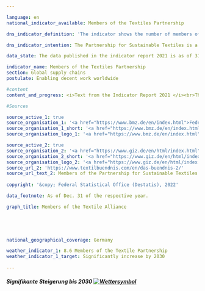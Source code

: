 ```yaml
---

language: en    
national_indicator_available: Members of the Textiles Partnership    

dns_indicator_definition: 'The indicator shows the number of members of the Partnership for Sustainable Textiles (the Textiles Partnership). The Textiles Partnership comprises ordinary, advisory and associate members. The ordinary membership is subdivided into what are known as stakeholder groups: the businesses (initiatives and associations), unions, non-governmental organisations, standards organisations and the German Federal Government. A standards organisation is a body that offers or develops non-commercial standards for sustainable textiles. Membership of the Textiles Partnership is voluntary and is obtained by application.'    

dns_indicator_intention: The Partnership for Sustainable Textiles is a multi-stakeholder initiative that was founded in 2014. The Textiles Partnership aims to improve the underlying social, ecological and economic conditions in the producer countries. Membership numbers should therefore be increased significantly by 2030.    

data_state: The data published in the indicator report 2021 is as of 31.12.2020. The data shown on the DNS-Online-Platform is updated regularly, so that more current data may be available online than published in the indicator report 2021.    

indicator_name: Members of the Textiles Partnership    
section: Global supply chains    
postulate: Enabling decent work worldwide    

#content     
content_and_progress: <i>Text from the Indicator Report 2021 </i><br>The indicator shows the number of members of the Textiles Partnership. Being a multi-stakeholder initiative, the Textiles Partnership has more than just business enterprises in its ranks. On the basis of jointly defined Partnership objectives, each company, by joining the Textiles Partnership, pledges to implement measures for continuous improvement of conditions and for compliance with social and environmental objectives of the Partnership throughout the company’s supply chain. To this end, since 2017 all members are bound to draw up individual action plans known as road maps. These road maps are then reviewed for plausibility by an external service provider.<br>In its founding year of 2014, 59 members joined the Textiles Partnership. The end of 2016 saw membership reach its peak, having more than trebled to 188. Since the introduction of the compulsory plans of action, however, there have been expulsions and several withdrawals from the Textiles Partnership. On the one hand, some members were expelled for non-fulfilment of their reporting obligations. On the other hand, some members withdrew, citing compliance costs or insufficient relevance, which meant that total membership stood at 124 at the end of December 2019. Of the original founding members that joined in October or November 2014, there were still 30 in the Partnership at the end of December 2019. Over that five-year period there was an overall downward trend in the number of members.<br>At the end of December 2019, 75 out of 124 members (60%) were classed as companies; eight of them did not have their registered office in Germany. If a company is a member of the Textiles Partnership, this does not necessarily mean that its main economic activity is in the field of textiles and/or clothing manufacture. According to the statistical business register of the Federal Statistical Office, some 70% of the member companies operated primarily in the manufacture, wholesaling or retailing of textiles and/or clothing in 2019. Their aggregate turnover in 2019 amounted to EUR 17.4 billion. According to the trade statistics of the Federal Statistical Office, total retail turnover for the whole of 2018 amounted to EUR 579.6 billion, while total wholesale turnover came to EUR 1,325.6 billion. About 4.8% of these amounts were earned by companies primarily assigned to the wholesale and retail sector through sales of clothing, textiles and curtains, excluding footwear, leather goods and carpets.    

#Sources    

source_active_1: true
source_organisation_1: '<a href="https://www.bmz.de/en/index.html">Federal Ministry for Economic Cooperation and Development</a>'
source_organisation_1_short: '<a href="https://www.bmz.de/en/index.html">Federal Ministry for Economic Cooperation and Development</a>'
source_organisation_logo_1: '<a href="https://www.bmz.de/en/index.html"><img src="ttps://g205sdgs.github.io/sdg-indicators/public/logosEn/bmz.png" alt="Federal Ministry for Economic Cooperation and Development" title=" Click here to visit the homepage of the organizationFederal Ministry for Economic Cooperation and Development" style="height:60px; width:148px; border: transparent"/></a>'

source_active_2: true
source_organisation_2: '<a href="https://www.giz.de/en/html/index.html">Deutsche Gesellschaft für Internationale Zusammenarbeit GmbH</a>'
source_organisation_2_short: '<a href="https://www.giz.de/en/html/index.html">Deutsche Gesellschaft für Internationale Zusammenarbeit GmbH(GIZ)</a>'
source_organisation_logo_2: '<a href="https://www.giz.de/en/html/index.html"><img src="ttps://g205sdgs.github.io/sdg-indicators/public/logosEn/giz.png" alt="Deutsche Gesellschaft für Internationale Zusammenarbeit GmbH" title=" Click here to visit the homepage of the organizationDeutsche Gesellschaft für Internationale Zusammenarbeit GmbH" style="height:60px; width:148px; border: transparent"/></a>'
source_url_2: 'https://www.textilbuendnis.com/en/das-buendnis-2/'
source_url_text_2: Members of the Partnership for Sustainable Textiles
    
copyright: '&copy; Federal Statistical Office (Destatis), 2022'    

data_footnote: As of Dec. 31 of the respective year.    

graph_title: Members of the Textile Alliance    

    

    

national_geographical_coverage: Germany    

weather_indicator_1: 8.6 Members of the Textile Partnership
weather_indicator_1_target: Significantly increase by 2030
    
---
```



<div>
  <div class="my-header">
    <h5>Signifikante Steigerung bis 2030
      <a href="www.dnsUpgradeEnvironment.github.io/dns-indicators/en/status"><img src="https://g205sdgs.github.io/sdg-indicators/public/Wettersymbole/Blitz.png" title="Text will follow soon" alt="Wettersymbol"/>
      </a>
    </h5>
  </div>
  <div class="my-header-note">
  </div>
</div>